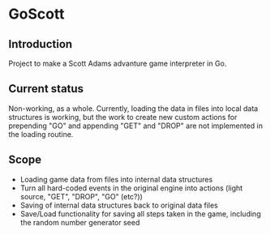 # GoScott
## Introduction
Project to make a Scott Adams advanture game interpreter in Go.
## Current status
Non-working, as a whole. Currently, loading the data in files into local data structures is working, but the work to create new custom actions for prepending "GO" and appending "GET" and "DROP" are not implemented in the loading routine.
## Scope
- Loading game data from files into internal data structures
- Turn all hard-coded events in the original engine into actions (light source, "GET", "DROP", "GO" (etc?))
- Saving of internal data structures back to original data files
- Save/Load functionality for saving all steps taken in the game, including the random number generator seed
